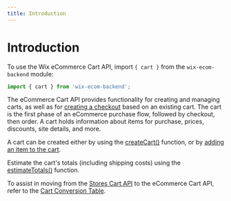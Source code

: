 ```yaml
---
title: Introduction
---
```

# Introduction

To use the Wix eCommerce Cart API, import `{ cart }` from the `wix-ecom-backend` module:

```javascript
import { cart } from 'wix-ecom-backend';
```

The eCommerce Cart API provides functionality for creating and managing carts, as well as for [creating a checkout](https://www.wix.com/velo/reference/wix-ecom-backend/cart/createcheckout) based on an existing cart. The cart is the first phase of an eCommerce purchase flow, followed by checkout, then order. A cart holds information about items for purchase, prices, discounts, site details, and more.

A cart can be created either by using the [createCart()](https://www.wix.com/velo/reference/wix-ecom-backend/cart/createcart) function, or by [adding an item to the cart](https://www.wix.com/velo/reference/wix-ecom-backend/cart/addtocart).

Estimate the cart's totals (including shipping costs) using the [estimateTotals()](https://www.wix.com/velo/reference/wix-ecom-backend/cart/estimatetotals) function.

To assist in moving from the [Stores Cart API](https://www.wix.com/velo/reference/wix-stores/cart) to the eCommerce Cart API, refer to the [Cart Conversion Table](#stores-to-ecommerce-cart-conversion-table).
